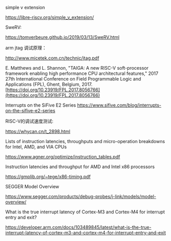 simple v extension

https://libre-riscv.org/simple_v_extension/


SweRV:

https://tomverbeure.github.io/2019/03/13/SweRV.html

arm jtag 调试原理：

http://www.micetek.com.cn/technic/jtag.pdf

E. Matthews and L. Shannon, "TAIGA: A new RISC-V soft-processor framework enabling high performance CPU architectural features," 2017 27th International Conference on Field Programmable Logic and Applications (FPL), Ghent, Belgium, 2017. [https://doi.org/10.23919/FPL.2017.8056766](https://doi.org/10.23919/FPL.2017.8056766)


Interrupts on the SiFive E2 Series
https://www.sifive.com/blog/interrupts-on-the-sifive-e2-series

RISC-V的调试速度测试:

https://whycan.cn/t_2898.html

Lists of instruction latencies, throughputs and micro-operation breakdowns for Intel, AMD, and VIA CPUs

https://www.agner.org/optimize/instruction_tables.pdf

Instruction latencies and throughput for AMD and Intel x86 processors

https://gmplib.org/~tege/x86-timing.pdf

SEGGER Model Overview

https://www.segger.com/products/debug-probes/j-link/models/model-overview/

What is the true interrupt latency of Cortex-M3 and Cortex-M4 for interrupt entry and exit?

https://developer.arm.com/docs/103489845/latest/what-is-the-true-interrupt-latency-of-cortex-m3-and-cortex-m4-for-interrupt-entry-and-exit
